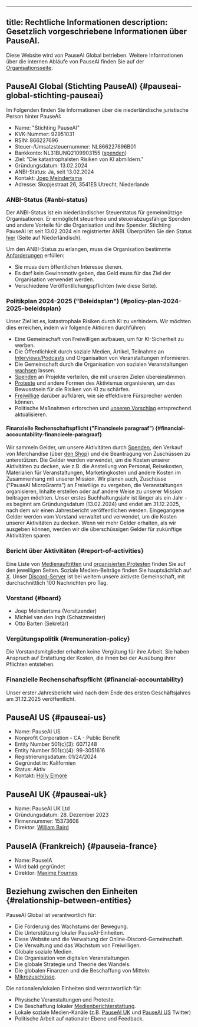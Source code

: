

---
title: Rechtliche Informationen
description: Gesetzlich vorgeschriebene Informationen über PauseAI.
---

Diese Website wird von PauseAI Global betrieben.
Weitere Informationen über die internen Abläufe von PauseAI finden Sie auf der [Organisationsseite](/organization).

## PauseAI Global (Stichting PauseAI) {#pauseai-global-stichting-pauseai}

Im Folgenden finden Sie Informationen über die niederländische juristische Person hinter PauseAI:

- Name: "Stichting PauseAI"
- KVK-Nummer: 92951031
- RSIN: 866227696
- Steuer-/Umsatzsteuernummer: NL866227696B01
- Bankkonto: NL31BUNQ2109903155 ([spenden](/donate))
- Ziel: "Die katastrophalsten Risiken von KI abmildern."
- Gründungsdatum: 13.02.2024
- ANBI-Status: Ja, seit 13.02.2024
- Kontakt: [Joep Meindertsma](mailto:joep@pauseai.info)
- Adresse: Skopjestraat 26, 3541ES Utrecht, Niederlande

### ANBI-Status {#anbi-status}

Der ANBI-Status ist ein niederländischer Steuerstatus für gemeinnützige Organisationen.
Er ermöglicht steuerfreie und steuerabzugsfähige Spenden und andere Vorteile für die Organisation und ihre Spender.
Stichting PauseAI ist seit 13.02.2024 ein registrierter ANBI. Überprüfen Sie den Status [hier](https://www.belastingdienst.nl/wps/wcm/connect/nl/aftrek-en-kortingen/content/anbi-status-controleren) (Seite auf Niederländisch).

Um den ANBI-Status zu erlangen, muss die Organisation bestimmte [Anforderungen](https://www.belastingdienst.nl/wps/wcm/connect/bldcontenten/belastingdienst/business/business-public-benefit-organisations/public_benefit_organisations/conditions_pbos/which_conditions_must_be_met_by_pbo) erfüllen:

- Sie muss dem öffentlichen Interesse dienen.
- Es darf kein Gewinnmotiv geben, das Geld muss für das Ziel der Organisation verwendet werden.
- Verschiedene Veröffentlichungspflichten (wie diese Seite).

### Politikplan 2024-2025 ("Beleidsplan") {#policy-plan-2024-2025-beleidsplan}

Unser Ziel ist es, katastrophale Risiken durch KI zu verhindern. Wir möchten dies erreichen, indem wir folgende Aktionen durchführen:

- Eine Gemeinschaft von Freiwilligen aufbauen, um für KI-Sicherheit zu werben.
- Die Öffentlichkeit durch soziale Medien, Artikel, Teilnahme an [Interviews/Podcasts](/press) und Organisation von Veranstaltungen informieren.
- Die Gemeinschaft durch die Organisation von sozialen Veranstaltungen [wachsen](/growth-strategy) lassen.
- [Spenden](/donate) an Projekte verteilen, die mit unseren Zielen übereinstimmen.
- [Proteste](/protests) und andere Formen des Aktivismus organisieren, um das Bewusstsein für die Risiken von KI zu schärfen.
- [Freiwillige](/join) darüber aufklären, wie sie effektivere Fürsprecher werden können.
- Politische Maßnahmen erforschen und [unseren Vorschlag](/proposal) entsprechend aktualisieren.

#### Finanzielle Rechenschaftspflicht ("Financieele paragraaf") {#financial-accountability-financieele-paragraaf}

Wir sammeln Gelder, um unsere Aktivitäten durch [Spenden](/donate), den Verkauf von Merchandise (über [den Shop](https://pauseai-shop.fourthwall.com/)) und die Beantragung von Zuschüssen zu unterstützen.
Die Gelder werden verwendet, um die Kosten unserer Aktivitäten zu decken, wie z.B. die Anstellung von Personal, Reisekosten, Materialien für Veranstaltungen, Marketingkosten und andere Kosten im Zusammenhang mit unserer Mission.
Wir planen auch, Zuschüsse ("PauseAI MicroGrants") an Freiwillige zu vergeben, die Veranstaltungen organisieren, Inhalte erstellen oder auf andere Weise zu unserer Mission beitragen möchten.
Unser erstes Buchhaltungsjahr ist länger als ein Jahr - es beginnt am Gründungsdatum (13.02.2024) und endet am 31.12.2025, nach dem wir einen Jahresbericht veröffentlichen werden.
Eingegangene Gelder werden vom Vorstand verwaltet und verwendet, um die Kosten unserer Aktivitäten zu decken.
Wenn wir mehr Gelder erhalten, als wir ausgeben können, werden wir die überschüssigen Gelder für zukünftige Aktivitäten sparen.

### Bericht über Aktivitäten {#report-of-activities}

Eine Liste von [Medienauftritten](/press) und [organisierten Protesten](/protests) finden Sie auf den jeweiligen Seiten.
Soziale Medien-Beiträge finden Sie hauptsächlich auf [X](https://x.com/PauseAI).
Unser [Discord-Server](https://discord.gg/T3YrWUJsJ5) ist bei weitem unsere aktivste Gemeinschaft, mit durchschnittlich 100 Nachrichten pro Tag.

### Vorstand {#board}

- Joep Meindertsma (Vorsitzender)
- Michiel van den Ingh (Schatzmeister)
- Otto Barten (Sekretär)

### Vergütungspolitik {#remuneration-policy}

Die Vorstandsmitglieder erhalten keine Vergütung für ihre Arbeit.
Sie haben Anspruch auf Erstattung der Kosten, die ihnen bei der Ausübung ihrer Pflichten entstehen.

### Finanzielle Rechenschaftspflicht {#financial-accountability}

Unser erster Jahresbericht wird nach dem Ende des ersten Geschäftsjahres am 31.12.2025 veröffentlicht.

## PauseAI US {#pauseai-us}

- Name: PauseAI US
- Nonprofit Corporation - CA - Public Benefit
- Entity Number 501(c)(3): 6071248
- Entity Number 501(c)(4): 99-3051616
- Registrierungsdatum: 01/24/2024
- Gegründet in: Kalifornien
- Status: Aktiv
- Kontakt: [Holly Elmore](mailto:holly@pauseai.info)

## PauseAI UK {#pauseai-uk}

- Name: PauseAI UK Ltd
- Gründungsdatum: 28. Dezember 2023
- Firmennummer: 15373608
- Direktor: [William Baird](mailto:william@pauseai.info)

## PauseIA (Frankreich) {#pauseia-france}

- Name: PauseIA
- Wird bald gegründet
- Direktor: [Maxime Fournes](mailto:maxime@pauseai.info)

## Beziehung zwischen den Einheiten {#relationship-between-entities}

PauseAI Global ist verantwortlich für:

- Die Förderung des Wachstums der Bewegung.
- Die Unterstützung lokaler PauseAI-Einheiten.
- Diese Website und die Verwaltung der Online-Discord-Gemeinschaft.
- Die Verwaltung und das Wachstum von Freiwilligen.
- Globale soziale Medien.
- Die Organisation von digitalen Veranstaltungen.
- Die globale Strategie und Theorie des Wandels.
- Die globalen Finanzen und die Beschaffung von Mitteln.
- [Mikrozuschüsse](/microgrants).

Die nationalen/lokalen Einheiten sind verantwortlich für:

- Physische Veranstaltungen und Proteste.
- Die Beschaffung lokaler [Medienberichterstattung](/).
- Lokale soziale Medien-Kanäle (z.B. [PauseAI UK](https://twitter.com/PauseAI_UK) und [PauseAI US](https://twitter.com/PauseAIus) Twitter)
- Politische Arbeit auf nationaler Ebene und Feedback.